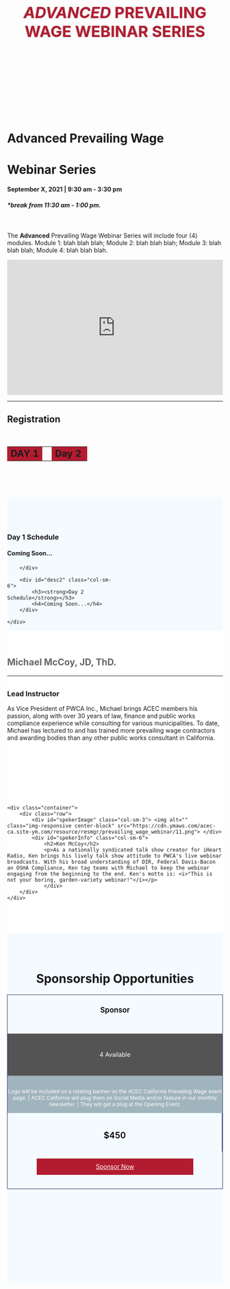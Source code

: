 <!-- DO NOT REMOVE STYLING BELOW -->
<style>
    #SpTitleBar {
        display: none;
    }
    #SpSubHead {
        display: none;
    }
    #sp-main {
        width: 100%;
    }
    #SpContent_Container {
        padding: 0;
    }
    #sp-main #left {
        padding-top: 0;
        padding-left: 0;
        padding-right: 0;
    }
    #sp-main #left, #sp-main #right {
        margin-top: 0;
    }
    #SpContent_Container .calloutbox {
        display: none;
    }
    .addthis_toolbox {
        display: none;
    }
    #SpContent_Container .calloutbox {
        display: none;
    }
    #sp-main::before {
        display: none;
    }
    .topTitleOut {
        background: url(https://cdn.ymaws.com/acec-ca.site-ym.com/resource/resmgr/prevailing_wage_webinar/2prevailing_wage_webinar_ban.png) no-repeat scroll center center / cover;
        color: #b31c30;
        font-weight: bold;
        margin-bottom: 0px;
        text-align: center;
        padding: 50px 0px;
        text-shadow: 0 0 3px rgba(0, 0, 0, .3);
        text-transform: uppercase;
        font-size: 36px;
    }
	.smRed {
		color: #b31c30;
		font-weight: bold;
	}
	
	
    #a1, #a2 {
        position: absolute;
        top: 0;
    }
    #testimonialSlider, #sponsor-carousel {
        height: auto !important;
    }
    .navigation {
        background:#a0b44bd;
        padding: 20px 0;
    }
    .inNavIn {
        display: table;
        width: auto;
        margin: 0 auto;
    }
    .inNavIn a {
        display: inline-block;
        padding: 0 15px;
        text-align: center;
        font-size: 18px;
        color: #fff;
    }
    .altNav {
        width: 100%;
        height: auto;
        position: fixed;
        top: 134px;
        padding: 20px 0;
        left: 0;
        display: none;
        background: #a0b4bd;
        z-index: 300;
    }
    #topVideo {
        padding: 60px 0;
    }
    /* Begin Testimonial Styles */
    #cpTestimonialOut {
        background: #222d65;
        padding-top: 30px;
        padding-bottom: 30px;
    }
    #testimonialSlider h1 {
        color: #ffffff;
        font-size: 30px;
        font-weight: 300;
        text-align: center;
    }
    #testimonialSlider .carousel-inner {
        margin: 0 auto;
        width: 85%;
    }
    #testimonialSlider .item {
        text-align: center;
        width: 100%;
        margin: 0 auto;
        font-style: italic;
        height: 190px;
    }
    #testimonialSlider .item p {
        color: #fff;
        font-size: 17px;
        line-height: 23px;
    }
    #testimonialSlider h3 {
        color: #fff;
        font-size: 17px;
        font-weight: 700;
        line-height: 21px;
        margin: 0 0 5px;
    }
    #testimonialSlider .carousel-control {
        background-image: none;
        bottom: 50%;
        padding: 0 10px;
        top: auto;
        width: 10%;
        text-shadow: none;
    }
    /*Booking section
        ================================*/
    #prisingOut {
        padding: 60px 0;
    }
    #priceHeading {
        text-align: center;
    }
    .date, .detDes, .detTitle, .pirceInfo, .bookBTN {
        min-height: 70px;
        padding-top: 20px;
    }
    .date {
        color: #000;
        font-size: 17px;
        text-align: center;
        font-weight: 600;
        line-height: 30px;
    }
    .date:after {
        content: "\f0da";
        font-family: FontAwesome;
        right: -11px;
        position: absolute;
        font-size: 35px;
        top: 20px;
        color: #fff;
        z-index: 10;
    }
    .detDes {
        padding-top: 17px;
        font-size: 12px;
        background: #a0b4bd;
        color: #fff;
        overflow: hidden;
        text-align: center;
    }
    .detTitle {
        background: #545454;
        color: #fff;
        text-align: center;
        line-height: 30px;
    }
    .price {
        padding: 0;
    }
    .details {
        padding: 0;
    }
    .details:after {
        content: "\f0da";
        font-family: FontAwesome;
        right: -10px;
        position: absolute;
        font-size: 35px;
        top: 12px;
        color: #545454;
        z-index: 10;
    }
    .row.bookRow {
        border: 1px solid #222d65;
        margin-top: 20px;
    }
    .pirceInfo {
        border-right: 1px solid #222d65;
        color: #000;
        text-align: center;
        font-size: 20px;
        font-weight: 600;
    }
    .bookBTN {
        padding-top: 16px;
    }
    .bookBTN a {
        display: table;
        width: 73%;
        background: #b31c30;
        color: #fff;
        height: 38px;
        line-height: 38px;
        margin: 0 auto;
        text-align: center;
    }
    .bookBTN a:hover {
        background: #C23E50;
    }
    /*Speakers section
        ================================*/
    #speakersOut {
        padding: 60px 0;
        background: #fff;
    }
    /*Sponsor section
        ================================*/
    #sponsorSlider {
        padding: 60px 0px;
    }
    #sponsorSlider h1 {
        margin-bottom: 30px;
    }
    .sponBTN {
        display: table;
        width: 73%;
        background: #333333;
        color: #fff;
        height: 38px;
        line-height: 38px;
        margin: 0 auto;
        text-align: center;
    }
    .sponBTN:hover {
        background: #888;
    }
    .sTitle {
        text-align: center;
    }
    .MobileSponsorsOut {
        display: none;
    }
    #eventOut {
		padding: 60px 0;
		background: #f4fbff;
	}
	#desc2 a {
		display: block;
		margin-bottom: 10px;
	}
	div#eventOut h3 i {
		display: block;
		margin-bottom: 10px;
		color: #353E70;
		font-size: 36px;
	}
	
	#eventOut h2{
	color: #666;
    margin-bottom: 30px;
    margin-top: 0;
    padding-bottom: 18px;
    border-bottom: 3px solid #aaa;
	}
    @media (max-width: 960px) {
    .detTitle {
        min-height: 78px;
    }
	#desc1, #desc2 {
		width: 50%;
	}
	#desc3{
		width:100%;
		}
    }
    
    @media (max-width: 767px) {
    #sp-main {
        padding-top: 0px;
        overflow: hidden;
    }
    #sp-main #left {
        padding-top: 0px;
    }
    .topTitleOut {
        padding: 65px 0px;
        font-size: 30px;
    }
    .altNav, .navigation {
        display: none !important;
    }
    .inNavIn a {
        display: block;
        background: rgba(0,0,0,.1);
        margin-bottom: 10px;
        padding: 10px 0;
    }
    .inNavIn {
        width: 100%;
    }
    #priceHeading {
        text-align: center;
    }
    .detTitle {
        padding-bottom: 18px;
    }
    .date {
        padding: 30px;
        font-size: 27px;
    }
    .date:after {
        Content: "\f0d7";
        right: 0;
        left: 0;
        top: auto;
        bottom: -18px;
    }
    .detTitle {
        padding-bottom: 18px;
        font-size: 25px;
    }
    .details:after {
        Content: "\f0d7";
        right: 0;
        left: 0;
        margin: auto;
        top: auto;
        bottom: -30px;
        width: 20px;
        color: #333333;
        z-index: 33;
    }
    .bookRow {
        text-align: center;
        margin-left: 0 !IMPORTANT;
        margin-right: 0 !important;
        margin-bottom: 40px;
    }
    .detDes {
        font-size: 16px;
        padding: 40px;
    }
    .pirceInfo {
        font-size: 28px;
        border: none;
    }
    #spekerInfo {
        text-align: center;
        padding: 40px;
        line-height: 24px;
    }
    .MobileSponsorsOut {
        padding: 60px 0px;
        display: block;
    }
    #sponsorSlider {
        display: none;
    }
    .carousel-control.right {
        height: auto !important;
    }
    .carousel-control.left {
        height: auto !important;
    }
    #testimonialSlider .item {
        height: 250px;
    }
	#desc1, #desc2 {
		width: 100%;
		margin-bottom: 40px;
	}
	.linkCol{
		width:50%;
		}
	.linkCol {
		width: 50%;
		float: left;
	}
    }
    
    @media (max-width: 480px) {
	.linkCol {
		width: 100%;
		float: none;
	}
    #testimonialSlider .item {
        height: 320px;
    }
    #testimonialSlider .item p {
        font-size: 16px;
    }
    }
</style>
<!--Do not remove site will Break-->
<!--Do not remove site will Break-->
<script>
    //Page scroll script!!!!
	$(function(){
		   
		   
			//Anount of separation in Pixels of scroll stoping point	   
		    var offset = 220 ;
		   
		   $('a').click(function(){
				
				if(this.hash){
					//Remove the sign(#) from href
					var noHash = this.hash.substr(1);
					
					//get position of the achor div
					var $toElement = $(".trig[id="+noHash+"]");
					var toPosition = $toElement.offset().top;
					
			        console.log(toPosition);
					
					//animate Scrool
				     $("body,html").animate({
						scrollTop : toPosition - offset
					 },2200);
					
					return false;		
				}			
			});
	//Page scroll script!!!!
    
	//Show Alternative Navigation script!!!!
	$(window).scroll(function () { 
	  	var navTop = $("#a1").offset().top;
		var bTop = $(this).scrollTop();
		 
 		if( bTop >= navTop ){
			 $(".altNav").slideDown();
			 
			}
			else{
				$(".altNav").fadeOut();
				
				}
	});
	//Show Side Nave script!!!!
});
</script>
<!--Do not remove site will Break-->
<!--TOP TITLE-->
<div class="col-sm-12 topTitleOut">
	<div class="container"><i>Advanced</i> Prevailing Wage Webinar Series</div>
</div>
<div class="col-sm-12 navigation">
    <div class="container">
        <div class="inNavIn"> <a href="#a1">Registration</a> <a href="#a2">Schedule</a> <a href="#a3">Speakers</a> <a href="#a4">Sponsorship</a></div>
    </div>
</div>
<div class="col-sm-12 altNav">
    <div class="container">
        <div class="inNavIn"> <a href="#a1">Registration</a> <a href="#a2">Schedule</a> <a href="#a3">Speakers</a> <a href="#a3">Sponsorships</a><a href="#a1">To top</a> </div>
    </div>
</div>
<div id="topVideo" class="col-sm-12 area">
    <div class="trig" id="a1"> </div>
    <div class="container">
        <div class="row">
            <div class="col-sm-6">
		    <h1><strong>Advanced</strong> Prevailing Wage</h1>
		    <h1>Webinar Series</h1>
                <h4>September X, 2021 | 9:30 am - 3:30 pm</h4>
		    <h5><i>*break from 11:30 am - 1:00 pm.</i></h5><br>
		    <p>The <strong>Advanced</strong> Prevailing Wage Webinar Series will include four (4) modules. Module 1: blah blah blah; Module 2: blah blah blah; Module 3: blah blah blah; Module 4: blah blah blah.
                </p>
            </div>
            <div class="col-sm-6">
                <iframe src="https://cdn.ymaws.com/acec-ca.site-ym.com/resource/resmgr/prevailing_wage_webinar/prevailing_wage_logo.png" width="100%" height="315" frameborder="0"></iframe>
          </div>
        </div>
        <hr><div class="trig" id="a1"> </div>
        <h2><i class="fas fa-calendar-alt"></i> Registration</h2>
        <br />
        <table style="text-align: center; width: 481px; height: 42px;" cellpadding="10">
            <tbody>
                <tr>
                    <td style="background-color: #b31c30;">
                        <span style="font-size: 22px;"><b><span style="font-size: 22px;"><span style="font-size: 22px;">DAY 1
</span></span>
                        </b>
                        </span>
                    </td>
                    <td><span style="font-size: 22px;"><b>&nbsp;</b></span></td>
                    <td style="background-color: #b31c30;"><span style="font-size: 22px;"><b>Day 2&nbsp;</b></span></td>
                </tr>
            </tbody>
        </table>
    </div>
</div>

<!-------Event detail---->
<div id="eventOut" class="col-sm-12">
    <div class="trig" id="a2"> </div>
    <div class="container">
        <div id="desc1" class="col-sm-6">
            <h3><strong>Day 1 Schedule</strong></h3>
            <h4>Coming Soon...</h4>

        </div>

        <div id="desc2" class="col-sm-6">
            <h3><strong>Day 2 Schedule</strong></h3>
            <h4>Coming Soon...</h4>
        </div>

    </div>
</div>
<!-------Event detail---->
<!------Speaker Section-------->
<div id="speakersOut" class="col-sm-12">
    <div class="trig" id="a3"> </div>
    <div class="container">
        <div class="row">
            <div id="spekerImage" class="col-sm-3"> <img alt="" class="img-responsive center-block" src="https://cdn.ymaws.com/acec-ca.site-ym.com/resource/resmgr/prevailing_wage_webinar/10.png"> </div>
            <div id="spekerInfo" class="col-sm-6">
                <h2>Michael McCoy, JD, ThD.</h2>
		    <h3>Lead Instructor</h3>
                <p>As Vice President of PWCA Inc., Michael brings ACEC members his passion, along with over 30 years of law, finance and public works compliance experience while consulting for various municipalities. To date, Michael has lectured to and has trained more prevailing wage contractors and awarding bodies than any other public works consultant in California.</p>
                </div>
        </div>
    </div>
</div>
<div id="speakersOut" class="col-sm-12">

    <div class="container">
        <div class="row">
            <div id="spekerImage" class="col-sm-3"> <img alt="" class="img-responsive center-block" src="https://cdn.ymaws.com/acec-ca.site-ym.com/resource/resmgr/prevailing_wage_webinar/11.png"> </div>
            <div id="spekerInfo" class="col-sm-6">
                <h2>Ken McCoy</h2>
                <p>As a nationally syndicated talk show creator for iHeart Radio, Ken brings his lively talk show attitude to PWCA's live webinar broadcasts. With his broad understanding of DIR, Federal Davis-Bacon an OSHA Compliance, Ken tag teams with Michael to keep the webinar engaging from the beginning to the end. Ken's motto is: <i>"This is not your boring, garden-variety webinar!"</i></p>
                </div>
        </div>
    </div>
</div>
<!--------Pricing Heading-------->
        <br><br><br>
	    <div class="trig" id="a4"> </div>
	    <div id="priceHeading" class="row">
            <h1>Sponsorship Opportunities</h1>
            <div id="priceInfo" class="col-sm-12">
                    </div>
        </div>
        <!-------Booking Row 1----------->
        <div class="row bookRow">
            <div class="col-sm-2 date"> Sponsor </div>
            <div class="col-sm-5 details">
                <div cass="row">
                    <div class="col-sm-4 detTitle">
                        <p>4 Available</p>
                    </div>
                    <div class="col-sm-8 detDes">
                        <p>Logo will be included on a rotating banner on the ACEC California Prevailing Wage event page. | ACEC California will plug them on Social Media and/or feature in our monthly newsletter. | They will get a plug at the Opening Event. </p>
                    </div>
                </div>
            </div>
            <div class="col-sm-5 price">
                <div cass="row">
                    <div class="col-sm-6 pirceInfo">
                        <p>$450</p>
                    </div>
                    <div class="col-sm-6 bookBTN"> <a href="#">Sponsor Now</a> </div>
                </div>
            </div>
        </div>
        <!-------Booking Row 2----------->
        <!-------Booking Row 3----------->
<!------Sponsor Slider-------->
<div id="sponsorSlider" class="col-sm-12">
    <div class="trig"</div>
    <div class="container">
        <div class="sTitle">
            <h1></h1>
        </div>
        <div id="sponsor-carousel" class="carousel slide" data-ride="carousel">
            <!-- Wrapper for slides -->
            <div class="carousel-inner" role="listbox">
                <div class="item next left">
                    <div class="col-sm-3"> <img class="img-responsive" src=""> </div>
                    <div class="col-sm-3"> <img class="img-responsive" src=""> </div>
                    <div class="col-sm-3"> <img class="img-responsive" src=""> </div>
                    <div class="col-sm-3"> <img class="img-responsive" src=""> </div>
                </div>
                <div class="item active left">
                    <div class="col-sm-3"> <img class="img-responsive" src=""> </div>
                    <div class="col-sm-3"> <img class="img-responsive" src=""> </div>
                    <div class="col-sm-3"> <img class="img-responsive" src=""> </div>
                    <div class="col-sm-3"> <img class="img-responsive" src=""> </div>
                </div>
            </div>
        </div>
    </div>
</div>
<!------Mobile Sponsor Row section---------->
<div class="MobileSponsorsOut">

    <div class="sTitle">
        <h2>Our Sponsors</h2>
    </div>
    <div class="container">
        <div class="row"> <a href="#" class="sponBTN"></a> </div>
    </div>
</div>
